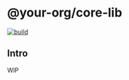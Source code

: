 # @your-org/core-lib

<p align="left">
  <a aria-label="Build" href="https://github.com/belgattitude/nextjs-monorepo-example/actions?query=workflow%3ACI">
    <img alt="build" src="https://img.shields.io/github/workflow/status/belgattitude/nextjs-monorepo-example/CI-web-app/main?label=CI&logo=github&style=flat-quare&labelColor=000000" />
  </a>
</p>

## Intro

WIP
